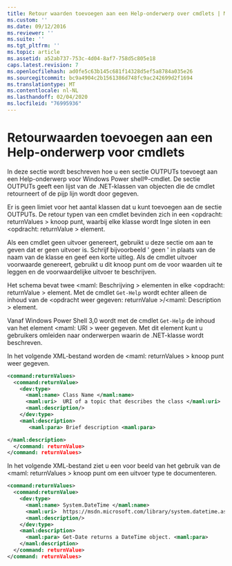 ```yaml
---
title: Retour waarden toevoegen aan een Help-onderwerp over cmdlets | Microsoft Docs
ms.custom: ''
ms.date: 09/12/2016
ms.reviewer: ''
ms.suite: ''
ms.tgt_pltfrm: ''
ms.topic: article
ms.assetid: a52ab737-753c-4d04-8af7-758d5c805e18
caps.latest.revision: 7
ms.openlocfilehash: ad0fe5c63b145c681f14328d5ef5a8784a035e26
ms.sourcegitcommit: bc9a4904c2b1561386d748fc9ac242699d2f1694
ms.translationtype: MT
ms.contentlocale: nl-NL
ms.lasthandoff: 02/04/2020
ms.locfileid: "76995936"
---
```

# <a name="how-to-add-return-values-to-a-cmdlet-help-topic"></a>Retourwaarden toevoegen aan een Help-onderwerp voor cmdlets

In deze sectie wordt beschreven hoe u een sectie OUTPUTs toevoegt aan een Help-onderwerp voor Windows Power shell®-cmdlet. De sectie OUTPUTs geeft een lijst van de .NET-klassen van objecten die de cmdlet retourneert of de pijp lijn wordt door gegeven.

Er is geen limiet voor het aantal klassen dat u kunt toevoegen aan de sectie OUTPUTs. De retour typen van een cmdlet bevinden zich in een \<opdracht: returnValues > knoop punt, waarbij elke klasse wordt Inge sloten in een \<opdracht: returnValue > element.

Als een cmdlet geen uitvoer genereert, gebruikt u deze sectie om aan te geven dat er geen uitvoer is. Schrijf bijvoorbeeld ' geen ' in plaats van de naam van de klasse en geef een korte uitleg. Als de cmdlet uitvoer voorwaarde genereert, gebruikt u dit knoop punt om de voor waarden uit te leggen en de voorwaardelijke uitvoer te beschrijven.

Het schema bevat twee \<maml: Beschrijving > elementen in elke \<opdracht: returnValue > element. Met de cmdlet `Get-Help` wordt echter alleen de inhoud van de \<opdracht weer gegeven: returnValue >/\<maml: Description > element.

Vanaf Windows Power Shell 3,0 wordt met de cmdlet `Get-Help` de inhoud van het element \<maml: URI > weer gegeven. Met dit element kunt u gebruikers omleiden naar onderwerpen waarin de .NET-klasse wordt beschreven.

In het volgende XML-bestand worden de \<maml: returnValues > knoop punt weer gegeven.

```xml
<command:returnValues>
  <command:returnValue>
    <dev:type>
      <maml:name> Class Name </maml:name>
      <maml:uri>  URI of a topic that describes the class </maml:uri>
      <maml:description/>
    </dev:type>
    <maml:description>
       <maml:para> Brief description <maml:para>

</maml:description>
  </command: returnValue>
</command: returnValues>
```

In het volgende XML-bestand ziet u een voor beeld van het gebruik van de \<maml: returnValues > knoop punt om een uitvoer type te documenteren.

```xml
<command:returnValues>
  <command:returnValue>
    <dev:type>
      <maml:name> System.DateTime </maml:name>
      <maml:uri>  https://msdn.microsoft.com/library/system.datetime.aspx </maml:uri>
      <maml:description/>
    </dev:type>
    <maml:description>
      <maml:para> Get-Date returns a DateTime object. <maml:para>
    </maml:description>
  </command: returnValue>
</command: returnValues>
```



